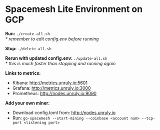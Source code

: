 # Spacemesh Lite Environment on GCP
**Run:** `./create-all.sh`<br>
*\* remember to edit config.env before running*<br>

**Stop:** `./delete-all.sh`<br>

**Rerun with updated config.env:** `./update-all.sh`<br>
*\* this is much faster than stopping and running again*<br>

**Links to metrics:**
- Kibana: http://metrics.unruly.io:5601
- Grafana: http://metrics.unruly.io:3000
- Prometheus: http://nodes.unruly.io:9090

**Add your own miner:**
- Download config.toml from: http://nodes.unruly.io
- Run: `go-spacemesh --start-mining --coinbase <account num> --tcp-port <listening port>`

